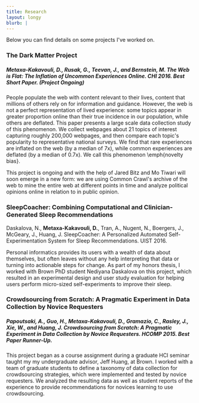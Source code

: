 ```yaml
---
title: Research
layout: longy
blurb: |
---
```



Below you can find details on some projects I've worked on.

### The Dark Matter Project
##### **Metaxa-Kakavouli, D.**, Rusak, G., Teevan, J., and Bernstein, M. The Web is Flat: The Inflation of Uncommon Experiences Online. CHI 2016. _Best Short Paper._ (Project Ongoing)

People populate the web with content relevant to their lives, content that millions of others rely on for information and guidance. However, the web is not a perfect representation of lived experience: some topics appear in greater proportion online than their true incidence in our population, while others are deflated. This paper presents a large scale data collection study of this phenomenon. We collect webpages about 21 topics of interest capturing roughly 200,000 webpages, and then compare each topic's popularity to representative national surveys. We find that rare experiences are inflated on the web (by a median of 7x), while common experiences are deflated (by a median of 0.7x). We call this phenomenon \emph{novelty bias}.

This project is ongoing and with the help of Jared Bitz and Mo Tiwari will soon emerge in a new form: we are using Common Crawl's archive of the web to mine the entire web at different points in time and analyze political opinions online in relation to in public opinion. 

### SleepCoacher: Combining Computational and Clinician-Generated Sleep Recommendations
Daskalova, N., **Metaxa-Kakavouli, D.**, Tran, A., Nugent, N., Boergers, J., McGeary, J., Huang, J. SleepCoacher: A Personalized Automated Self-Experimentation System for Sleep Recommendations. UIST 2016.

Personal informatics provides its users with a wealth of data about themselves, but often leaves without any help interpreting that data or turning into actionable steps for change. As part of my honors thesis, I worked with Brown PhD student Nediyana Daskalova on this project, which resulted in an experimental design and user study evaluation for helping users perform micro-sized self-experiments to improve their sleep. 

### Crowdsourcing from Scratch: A Pragmatic Experiment in Data Collection by Novice Requesters
##### Papoutsaki, A., Guo, H., **Metaxa-Kakavouli, D.**, Gramazio, C., Rasley, J., Xie, W., and Huang, J. Crowdsourcing from Scratch: A Pragmatic Experiment in Data Collection by Novice Requesters. HCOMP 2015. _Best Paper Runner-Up._

This project began as a course assignment during a graduate HCI seminar taught my my undergraduate advisor, Jeff Huang, at Brown. I worked with a team of graduate students to define a taxonomy of data collection for crowdsourcing strategies, which were implemented and tested by novice requesters. We analyzed the resulting data as well as student reports of the experience to provide recommendations for novices learning to use crowdsourcing. 
